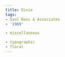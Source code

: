 ```yaml
---
title: Dixie
tags:
- Saul Bass & Associates
- '1969'

- miscellaneous

- typographic
- floral
---
```


